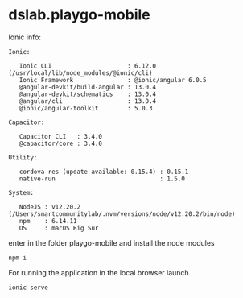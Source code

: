 # dslab.playgo-mobile

Ionic info:
```
Ionic:

   Ionic CLI                     : 6.12.0 (/usr/local/lib/node_modules/@ionic/cli)
   Ionic Framework               : @ionic/angular 6.0.5
   @angular-devkit/build-angular : 13.0.4
   @angular-devkit/schematics    : 13.0.4
   @angular/cli                  : 13.0.4
   @ionic/angular-toolkit        : 5.0.3

Capacitor:

   Capacitor CLI   : 3.4.0
   @capacitor/core : 3.4.0

Utility:

   cordova-res (update available: 0.15.4) : 0.15.1
   native-run                             : 1.5.0

System:

   NodeJS : v12.20.2 (/Users/smartcommunitylab/.nvm/versions/node/v12.20.2/bin/node)
   npm    : 6.14.11
   OS     : macOS Big Sur
   ```
   enter in the folder playgo-mobile and install the node modules
   ```
   npm i
   ```
   For running the application in the local browser launch
   ```
   ionic serve
   ```
